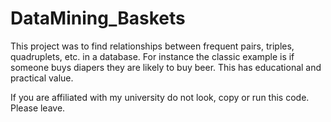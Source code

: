 # DataMining_Baskets

This project was to find relationships between frequent pairs, triples, quadruplets, etc. in a database. For instance the classic example is if someone buys diapers they are likely to buy beer. This has educational and practical value. 

If you are affiliated with my university do not look, copy or run this code. Please leave.
